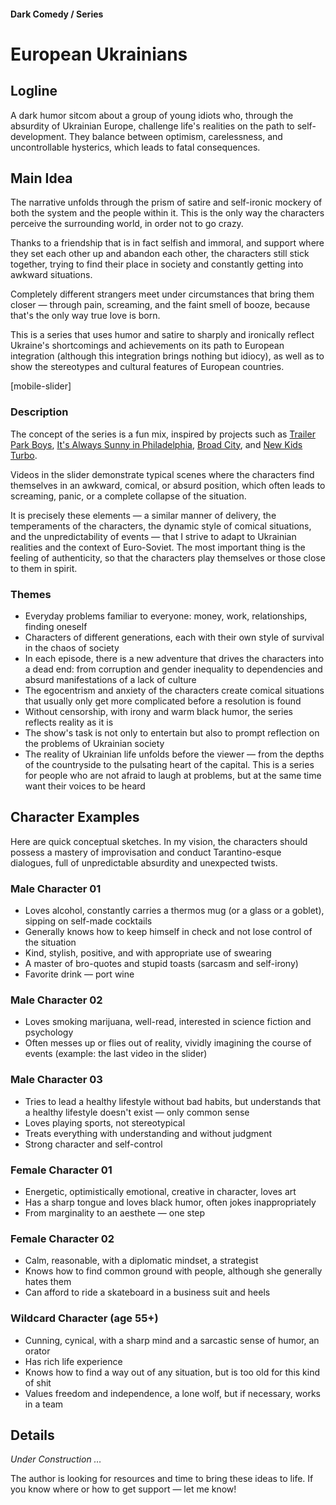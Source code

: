 #### Dark Comedy / Series

# European Ukrainians

## Logline

A dark humor sitcom about a group of young idiots who, through the absurdity of Ukrainian Europe, challenge life's realities on the path to self-development. They balance between optimism, carelessness, and uncontrollable hysterics, which leads to fatal consequences.

## Main Idea

The narrative unfolds through the prism of satire and self-ironic mockery of both the system and the people within it. This is the only way the characters perceive the surrounding world, in order not to go crazy.

Thanks to a friendship that is in fact selfish and immoral, and support where they set each other up and abandon each other, the characters still stick together, trying to find their place in society and constantly getting into awkward situations.

Completely different strangers meet under circumstances that bring them closer — through pain, screaming, and the faint smell of booze, because that's the only way true love is born.

This is a series that uses humor and satire to sharply and ironically reflect Ukraine's shortcomings and achievements on its path to European integration (although this integration brings nothing but idiocy), as well as to show the stereotypes and cultural features of European countries.

[mobile-slider]

### Description

The concept of the series is a fun mix, inspired by projects such as [Trailer Park Boys](https://www.imdb.com/title/tt0290988/), [It's Always Sunny in Philadelphia](https://www.imdb.com/title/tt0472954/), [Broad City](https://www.imdb.com/title/tt2578560/), and [New Kids Turbo](https://www.imdb.com/title/tt1648112/).

Videos in the slider demonstrate typical scenes where the characters find themselves in an awkward, comical, or absurd position, which often leads to screaming, panic, or a complete collapse of the situation.

It is precisely these elements — a similar manner of delivery, the temperaments of the characters, the dynamic style of comical situations, and the unpredictability of events — that I strive to adapt to Ukrainian realities and the context of Euro-Soviet. The most important thing is the feeling of authenticity, so that the characters play themselves or those close to them in spirit.

### Themes

- Everyday problems familiar to everyone: money, work, relationships, finding oneself
- Characters of different generations, each with their own style of survival in the chaos of society
- In each episode, there is a new adventure that drives the characters into a dead end: from corruption and gender inequality to dependencies and absurd manifestations of a lack of culture
- The egocentrism and anxiety of the characters create comical situations that usually only get more complicated before a resolution is found
- Without censorship, with irony and warm black humor, the series reflects reality as it is
- The show's task is not only to entertain but also to prompt reflection on the problems of Ukrainian society
- The reality of Ukrainian life unfolds before the viewer — from the depths of the countryside to the pulsating heart of the capital. This is a series for people who are not afraid to laugh at problems, but at the same time want their voices to be heard

## Character Examples

Here are quick conceptual sketches. In my vision, the characters should possess a mastery of improvisation and conduct Tarantino-esque dialogues, full of unpredictable absurdity and unexpected twists.

### Male Character 01

- Loves alcohol, constantly carries a thermos mug (or a glass or a goblet), sipping on self-made cocktails
- Generally knows how to keep himself in check and not lose control of the situation
- Kind, stylish, positive, and with appropriate use of swearing
- A master of bro-quotes and stupid toasts (sarcasm and self-irony)
- Favorite drink — port wine

### Male Character 02

- Loves smoking marijuana, well-read, interested in science fiction and psychology
- Often messes up or flies out of reality, vividly imagining the course of events (example: the last video in the slider)

### Male Character 03

- Tries to lead a healthy lifestyle without bad habits, but understands that a healthy lifestyle doesn't exist — only common sense
- Loves playing sports, not stereotypical
- Treats everything with understanding and without judgment
- Strong character and self-control

### Female Character 01

- Energetic, optimistically emotional, creative in character, loves art
- Has a sharp tongue and loves black humor, often jokes inappropriately
- From marginality to an aesthete — one step

### Female Character 02

- Calm, reasonable, with a diplomatic mindset, a strategist
- Knows how to find common ground with people, although she generally hates them
- Can afford to ride a skateboard in a business suit and heels

### Wildcard Character (age 55+)

- Cunning, cynical, with a sharp mind and a sarcastic sense of humor, an orator
- Has rich life experience
- Knows how to find a way out of any situation, but is too old for this kind of shit
- Values freedom and independence, a lone wolf, but if necessary, works in a team

## Details

*Under Construction …*

The author is looking for resources and time to bring these ideas to life. If you know where or how to get support — let me know!